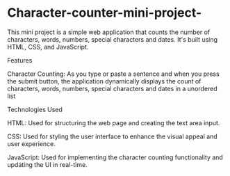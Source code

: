 # Character-counter-mini-project-

This mini project is a simple web application that counts the number of characters, words, numbers, special characters and dates. It's built using HTML, CSS, and JavaScript.

Features

Character Counting: As you type or paste a sentence and when you press the submit button, the application dynamically displays the count of characters, words, numbers, special characters and dates in a unordered list 

Technologies Used

HTML: Used for structuring the web page and creating the text area input.

CSS: Used for styling the user interface to enhance the visual appeal and user experience.

JavaScript: Used for implementing the character counting functionality and updating the UI in real-time.

